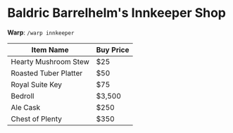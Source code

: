 # Baldric Barrelhelm's Innkeeper Shop

**Warp**: `/warp innkeeper`

| Item Name             | Buy Price |
|-----------------------|-----------|
| Hearty Mushroom Stew  | $25       |
| Roasted Tuber Platter | $50       |
| Royal Suite Key       | $75       |
| Bedroll               | $3,500    |
| Ale Cask              | $250      |
| Chest of Plenty       | $350      |